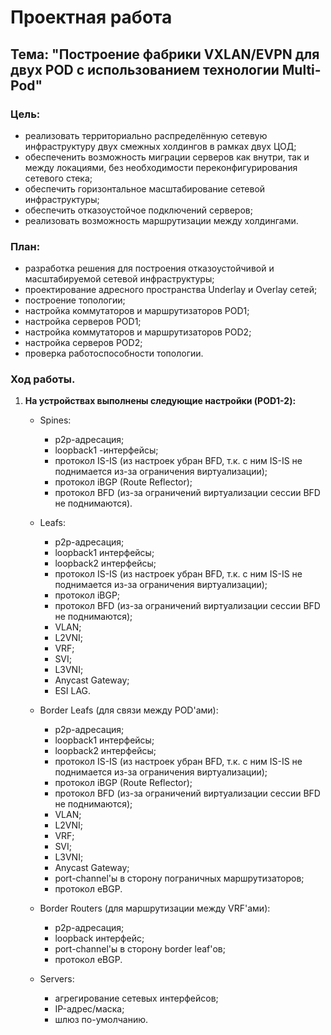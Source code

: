# Проектная работа
## Тема: "Построение фабрики VXLAN/EVPN для двух POD с использованием технологии Multi-Pod"

### **Цель:**

 - реализовать территориально распределённую сетевую инфраструктуру двух смежных холдингов в рамках двух ЦОД;
 - обеспеченить возможность миграции серверов как внутри, так и между локациями, без необходимости переконфигурирования сетевого стека;
 - обеспечить горизонтальное масштабирование сетевой инфраструктуры;
 - обеспечить отказоустойчое подключений серверов;
 - реализовать возможность маршрутизации между холдингами.

### **План:**

 - разработка решения для построения отказоустойчивой и масштабируемой сетевой инфраструктуры;
 - проектирование адресного пространства Underlay и Overlay сетей;
 - построение топологии;
 - настройка коммутаторов и маршрутизаторов POD1;
 - настройка серверов POD1;
 - настройка коммутаторов и маршрутизаторов POD2;
 - настройка серверов POD2;
 - проверка работоспособности топологии.

### **Ход работы.**

1) **На устройствах выполнены следующие настройки (POD1-2):**
    
    - Spines:
        * p2p-адресация;
        * loopback1 -интерфейсы;
        * протокол IS-IS (из настроек убран BFD, т.к. с ним IS-IS не поднимается из-за ограничения виртуализации);
        * протокол iBGP (Route Reflector);
        * протокол BFD (из-за ограничений виртуализации сессии BFD не поднимаются).
    
    - Leafs:
        * p2p-адресация;
        * loopback1 интерфейсы;
        * loopback2 интерфейсы;
        * протокол IS-IS (из настроек убран BFD, т.к. с ним IS-IS не поднимается из-за ограничения виртуализации);
        * протокол iBGP;
        * протокол BFD (из-за ограничений виртуализации сессии BFD не поднимаются);
        * VLAN;
        * L2VNI;
        * VRF;
        * SVI;
        * L3VNI;
        * Anycast Gateway;
        * ESI LAG.
            
    - Border Leafs (для связи между POD'ами):
        * p2p-адресация;
        * loopback1 интерфейсы;
        * loopback2 интерфейсы;
        * протокол IS-IS (из настроек убран BFD, т.к. с ним IS-IS не поднимается из-за ограничения виртуализации);
        * протокол iBGP (Route Reflector);
        * протокол BFD (из-за ограничений виртуализации сессии BFD не поднимаются);
        * VLAN;
        * L2VNI;
        * VRF;
        * SVI;
        * L3VNI;
        * Anycast Gateway;
        * port-channel'ы в сторону пограничных маршрутизаторов;
        * протокол eBGP.

    - Border Routers (для маршрутизации между VRF'ами):
        * p2p-адресация;
        * loopback интерфейс;
        * port-channel'ы в сторону border leaf'ов;
        * протокол eBGP.

    - Servers:
        * агрегирование сетевых интерфейсов;
        * IP-адрес/маска;
        * шлюз по-умолчанию. 
